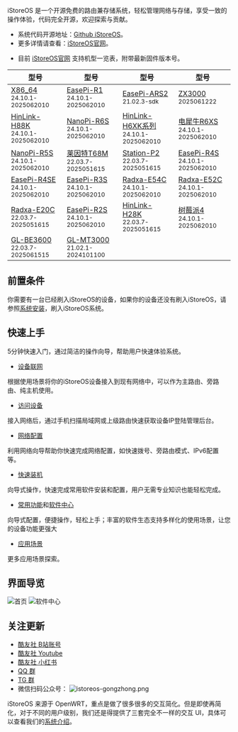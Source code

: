 iStoreOS 是一个开源免费的路由兼存储系统，轻松管理网络与存储，享受一致的操作体验，代码完全开源，欢迎探索与贡献。
- 系统代码开源地址：[Github iStoreOS](https://www.github.com/istoreos/istoreos)。
- 更多详情请查看：[iStoreOS官网](https://www.istoreos.com)。

* 目前 [iStoreOS官网](https://site.istoreos.com/firmware) 支持机型一览表，附带最新固件版本号。

| 型号 | 型号 | 型号 | 型号 |
|------|------|------|------|
| [X86_64](https://site.istoreos.com/firmware/download?devicename=x86_64&firmware=iStoreOS)<br><small>24.10.1-2025062010</small> | [EasePi-R1](https://site.istoreos.com/firmware/download?devicename=easepi-r1&firmware=iStoreOS)<br><small>24.10.1-2025062010</small> | [EasePi-ARS2](https://site.istoreos.com/firmware/download?devicename=ars2&firmware=iStoreOS)<br><small>21.02.3-sdk</small> | [ZX3000](http://fw.koolcenter.com/iStoreOS/zx3000/)<br><small>2025061222</small> |
| [HinLink-H88K](https://site.istoreos.com/firmware/download?devicename=h88k&firmware=iStoreOS)<br><small>24.10.1-2025062010</small> | [NanoPi-R6S](https://site.istoreos.com/firmware/download?devicename=r6s&firmware=iStoreOS)<br><small>24.10.1-2025062010</small> | [HinLink-H6XK系列](https://site.istoreos.com/firmware/download?devicename=h6xk&firmware=iStoreOS)<br><small>24.10.1-2025062010</small> | [电犀牛R6XS](https://site.istoreos.com/firmware/download?devicename=r6xs&firmware=iStoreOS)<br><small>24.10.1-2025062010</small> |
| [NanoPi-R5S](https://site.istoreos.com/firmware/download?devicename=r5s&firmware=iStoreOS)<br><small>24.10.1-2025062010</small> | [莱因特T68M](https://site.istoreos.com/firmware/download?devicename=t68m&firmware=iStoreOS)<br><small>22.03.7-2025051615</small> | [Station-P2](https://site.istoreos.com/firmware/download?devicename=station-p2&firmware=iStoreOS)<br><small>22.03.7-2025051615</small> | [EasePi-R4S](https://site.istoreos.com/firmware/download?devicename=r4s&firmware=iStoreOS)<br><small>24.10.1-2025062010</small> |
| [EasePi-R4SE](https://site.istoreos.com/firmware/download?devicename=r4se&firmware=iStoreOS)<br><small>24.10.1-2025062010</small> | [EasePi-R3S](https://site.istoreos.com/firmware/download?devicename=r3s&firmware=iStoreOS)<br><small>24.10.1-2025062010</small> | [Radxa-E54C](https://site.istoreos.com/firmware/download?devicename=e54c&firmware=iStoreOS)<br><small>24.10.1-2025062010</small> | [Radxa-E52C](https://site.istoreos.com/firmware/download?devicename=e52c&firmware=iStoreOS)<br><small>24.10.1-2025062010</small> |
| [Radxa-E20C](https://site.istoreos.com/firmware/download?devicename=e20c&firmware=iStoreOS)<br><small>22.03.7-2025051615</small> | [EasePi-R2S](https://site.istoreos.com/firmware/download?devicename=r2s&firmware=iStoreOS)<br><small>24.10.1-2025062010</small> | [HinLink-H28K](https://site.istoreos.com/firmware/download?devicename=h28k&firmware=iStoreOS)<br><small>22.03.7-2025051615</small> | [树莓派4](https://site.istoreos.com/firmware/download?devicename=rpi4&firmware=iStoreOS)<br><small>24.10.1-2025062010</small> |
| [GL-BE3600](https://site.istoreos.com/firmware/download?devicename=gl-be3600&firmware=iStoreOS)<br><small>22.03.7-2025061515</small> | [GL-MT3000](https://site.istoreos.com/firmware/download?devicename=mt3000&firmware=iStoreOS)<br><small>21.02.1-2024101100</small> |  |  |


## 前置条件

你需要有一台已经刷入iStoreOS的设备，如果你的设备还没有刷入iStoreOS，请参照[系统安装](/zh/guide/istoreos/install.html)，刷入iStoreOS系统。

## 快速上手

5分钟快速入门，通过简洁的操作向导，帮助用户快速体验系统。

- [设备联网](/zh/guide/istoreos/network/wired_connection.html)

根据使用场景将你的iStoreOS设备接入到现有网络中，可以作为主路由、旁路由、纯主机使用。

- [访问设备](/zh/guide/istoreos/network/check_connection.html)

接入网络后，通过手机扫描局域网或上级路由快速获取设备IP登陆管理后台。

- [网络配置](/zh/guide/istoreos/basic/network_guide.html)

利用网络向导帮助你快速完成网络配置，如快速拨号、旁路由模式、IPv6配置等。

- [快速装机](/zh/guide/istoreos/basic/install_guide.html)

向导式操作，快速完成常用软件安装和配置，用户无需专业知识也能轻松完成。

- [常用功能](/zh/guide/istoreos/basic/page.html)和[软件中心](https://doc.linkease.com/zh/guide/istore/)

向导式配置，便捷操作，轻松上手；丰富的软件生态支持多样化的使用场景，让您的设备功能更强大

- [应用场景](/zh/guide/istoreos/practice/homeNas.html)

更多应用场景探索。

<!-- * [固件安装](/zh/guide/istoreos/install_ars2.html)
* [更多固件下载](https://www.koolcenter.com/fw)
* [网络配置向导](/zh/guide/istoreos/basic/network_guide.html)
* [常用功能](/zh/guide/istoreos/basic/page.html) -->

## 界面导览

![首页](./preview/geek-preview1.jpg)
![软件中心](./preview/geek-istore-preview2.jpg)

## 关注更新

* [酷友社 B站账号](https://space.bilibili.com/1492058311?spm_id_from=333.788.0.0)
* [酷友社 Youtube](https://www.youtube.com/channel/UCvENMyIFurJi_SrnbnbyiZw)
* [酷友社 小红书](https://www.xiaohongshu.com/user/profile/66eaa6e4000000001d0307af)
* [QQ 群](https://www.koolcenter.com/posts/117)
* [TG 群](https://t.me/+QwxW7aimSMeRdQJX)
* 微信扫码公众号：
![istoreos-gongzhong.png](./preview/istoreos-gongzhong.png)

iStoreOS 来源于 OpenWRT，重点是做了很多很多的交互简化。但是即使再简化，对于不同的用户级别，我们还是得提供了三套完全不一样的交互 UI，具体可以查看我们的[系统介绍](/zh/guide/istoreos/storeos_introduce.html)。



